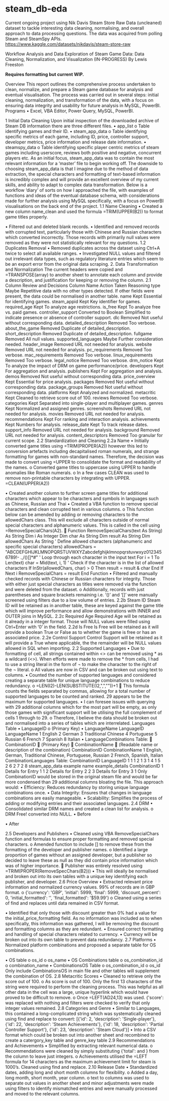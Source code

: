 # steam_db-eda
Current ongoing project using Nik Davis Steam Store Raw Data (uncleaned) dataset to tackle interesting data cleaning, normalising, and overall approach to data processing questions.   The data was acquired from polling Steam and SteamSpy APIs.
https://www.kaggle.com/datasets/nikdavis/steam-store-raw

Workflow Analysis and Data Exploration of Steam Game Data: Data Cleaning, Normalization, and Visualization
(IN-PROGRESS)
By Lewis Freeston

**Requires formatting but current WIP.**


Overview
This report outlines the comprehensive process undertaken to clean, normalize, and prepare a Steam game database for analysis and eventual visualisation. The process was carried out in several steps: initial cleaning, normalization, and transformation of the data, with a focus on ensuring data integrity and usability for future analysis in MySQL, PowerBI.
Programs
•	Excel, VBA Editor, Power Query, MySQL, PowerBI.

1	Initial Data Cleaning
Upon initial inspection of the downloaded archive of Steam DB information there are three different files.
•	app_list
o	Table identifying games and their ID. 
•	steam_app_data
o	Table identifying specific metrics of each game, including ID, price, controller support, developer metrics, price information and release date information.
•	steamspy_data
o	Table identifying specific player centric metrics of steam games including userscore, reviews both positive and negative, concurrent players etc.
As an initial focus, steam_app_data was to contain the most relevant information for a ‘master’ file to begin working off. The downside to choosing steam_app_data is that I imagine due to the method of data extraction, the special characters and formatting of text-based information is incredibly complex and will provide an excellent overview of my current skills, and ability to adapt to complex data transformation.
Below is a workflow ‘diary’ of sorts on how I approached the file, with examples of functions and ideas of the eventual database schema, with considerations made for further analysis using MySQL specifically, with a focus on PowerBI visualisations on the back end of the project.
1.1	Name Cleaning
•	Created a new column name_clean and used the formula =TRIM(UPPER(B2)) to format game titles properly.
 
•	Filtered out and deleted blank records.
•	Identified and removed records with corrupted text, particularly those with Chinese and Russian characters which converted incorrectly. Those records with primarily null values were removed as they were not statistically relevant for my questions.
1.2 Duplicates Removal
•	Removed duplicates across the dataset using Ctrl+A twice to select all available ranges.
•	Investigated NULL values and filtered out irrelevant data types, such as regulatory literature entries which seem to be an export error from the original data scraping.
2. Data Transformation and Normalization
The current headers were copied and =TRANSPOSE(array) to another sheet to annotate each column and provide a description, and justification for keeping or removing the column.
2.1 Column Review and Decisions
Column Name	Action Taken	Reasoning
type	Maybe	Repetitive data with no other types detected. If other fields were present, the data could be normalised in another table.
name	Kept	Essential for identifying games.
steam_appid	Kept	Key identifier for games.
required_age	Kept	To analyze age restrictions.
is_free	Kept	To analyze free vs. paid games.
controller_support	Converted to Boolean	Simplified to indicate presence or absence of controller support.
dlc	Removed	Not useful without corresponding data.
detailed_description	Removed	Too verbose.
about_the_game	Removed	Duplicate of detailed_description.
short_description	Removed	Duplicate of detailed_description.
fullgame	Removed	All null values.
supported_languages	Maybe	Further consideration needed.
header_image	Removed	URL not needed for analysis.
website	Removed	URL not needed for analysis.
pc_requirements	Removed	Too verbose.
mac_requirements	Removed	Too verbose.
linux_requirements	Removed	Too verbose.
legal_notice	Removed	Too verbose.
drm_notice	Kept	To analyze the impact of DRM on game performance/price.
developers	Kept	For aggregation and analysis.
publishers	Kept	For aggregation and analysis.
demos	Removed	Not useful without corresponding data.
price_overview	Kept	Essential for price analysis.
packages	Removed	Not useful without corresponding data.
package_groups	Removed	Not useful without corresponding data.
platforms	Kept	Analyzed and normalized.
metacritic	Kept	Cleaned to retrieve score out of 100.
reviews	Removed	Too verbose.
categories	Kept	Separated into single-player and multiplayer games.
genres	Kept	Normalized and assigned genres.
screenshots	Removed	URL not needed for analysis.
movies	Removed	URL not needed for analysis.
recommendations	Kept	For ranking and interaction analysis.
achievements	Kept	Numbers for analysis.
release_date	Kept	To track release dates.
support_info	Removed	URL not needed for analysis.
background	Removed	URL not needed for analysis.
content_descriptors	Removed	Too granular for current scope.
2.2 Standardization and Cleaning
2.2a Name
•	Initially converted game titles using =TRIM(PROPER(A2)) however this led to conversion artefacts including decapitalised roman numerals, and strange formatting for games with non-standard names. Therefore, the decision was made to convert using =UPPER to consolidate the format and readability of the names.
o	Converted game titles to uppercase using UPPER to handle anomalies like Roman numerals.
o	In a few cases CLEAN was used to remove non-printable characters by integrating with UPPER. =CLEAN(UPPER(A2))
 
•	Created another column to further screen game titles for additional characters which appear to be characters and symbols in languages such as Chinese, Russian and Thai
•	Created a VBA function to remove special characters and clean corrupted text in various columns.
o	This function below can be amended by adding or removing characters to the allowedChars class. This will exclude all characters outside of normal special characters and alphanumeric values. This is called in the cell using =RemoveSpecialChars(A2). 
	Function RemoveSpecialChars(text As String) As String Dim i As Integer Dim char As String Dim result As String Dim allowedChars As String ' Define allowed characters (alphanumeric and specific special characters) allowedChars = "ABCDEFGHIJKLMNOPQRSTUVWXYZabcdefghijklmnopqrstuvwxyz0123456789!- .,/()[]*#"
' Loop through each character in the input text For i = 1 To Len(text) char = Mid(text, i, 1) ' Check if the character is in the list of allowed characters If InStr(allowedChars, char) > 0 Then result = result & char End If Next i
RemoveSpecialChars = result End Function
•	Filtered and manually checked records with Chinese or Russian characters for integrity. Those with either just special characters as titles were removed via the function and were deleted from the dataset.
o	Additionally, records with just parentheses and square brackets remaining i.e. ‘()’ and ‘[]’ were manually screened using filters due to a low volume of entries.
2.2b Steam ID
Steam ID will be retained as in another table, these are keyed against the game title which will improve performance and allow demonstrations with INNER and OUTER joins in MySQL.
2.2c Required Age
Required Age will be retained as it already in a integer format. Those will NULL values were filled using Ctrl+Enter with ‘0’ in the field.
2.2d Is Free
Is Free will be retained as it will provide a boolean True or False as to whether the game is free or has an associated price.
2.2e Control Support
Control Support will be retained as it will provide a True where applicable, the the remainder will be NULL values allowed in SQL when importing.
2.2 Supported Languages
•	Due to formatting of cell, all strings contained within <> can be removed using * as a wildcard (<>). When efforts were made to remove the * from cells, I had to use a string literal in the form of ¬ to make the character to the right of the ¬ literal.
o	All values are now in CSV and can be broken out using text to columns.
•	Counted the number of supported languages and considered creating a separate table for unique language combinations to reduce redundancy.
o	=LEN(I2)-LEN(SUBSTITUTE(I2,",",""))+1 
	This formula counts the fields separated by commas, allowing for a total number of supported languages to be counted and ranked. 29 appears to be the maximum for supported languages.
•	I can foresee issues with querying with 29 additional columns which for the most part will be empty, as only those games with significant support will be utilising the full complement of cells 1 through to 29.
o	Therefore, I believe the data should be broken out and normalised into a series of tables which are interrelated.
Languages Table
•	LanguageID 
o	(Primary Key)
•	LanguageName
LanguageID	LanguageName
1	English
2	German
3	Traditional Chinese
4	Portuguese
5	Russian
6	French
7	Spanish
8	Italian
•	LanguageCombinations Table:
	CombinationID 
	(Primary Key)
	CombinationName 
	(Readable name or description of the combination)
CombinationID	CombinationName
1	English, German, Traditional Chinese, Portuguese, Russian
2	French, Spanish, Italian
CombinationLanguages Table:
CombinationID	LanguageID
1	1
1	2
1	3
1	4
1	5
2	6
2	7
2	8
steam_app_data example
name	example_details	CombinationID
1	Details for Entry 1	1
2	Details for Entry 2	2
3	Details for Entry 3	1
Only CombinationID would be stored in the original steam file and would be far more condensed than 29 additional columns bloating the file. This approach would:
•	Efficiency: Reduces redundancy by storing unique language combinations once.
•	Data Integrity: Ensures that changes in language combinations are easily manageable.
•	Scalability: Simplifies the process of adding or modifying entries and their associated languages.
2.4 DRM
•	Consolidated similar DRM names and created a clean list for analysis. 
o	DRM Free! converted into NULL.
•	Before
 
•	After
 
2.5 Developers and Publishers
•	Cleaned using VBA RemoveSpecialChars function and formulas to ensure proper formatting and removed special characters. 
o	Amended function to include [] to remove these from the formatting of the developer and publisher names.
o	Identified a large proportion of games without an assigned developer, but a publisher so decided to leave these as null as they did contain price information which was of higher importance. 
	Publisher was entirely resolved using =TRIM(PROPER(RemoveSpecChars(B2)))
•	This will ideally be normalised and broken out into its own tables with a unique key identifying each publisher, and developer.
2.6 Price Overview
•	Extracted relevant price information and normalized currency values. 99% of records are in GBP format.
o	{'currency': 'GBP', 'initial': 5999, 'final': 5999, 'discount_percent': 0, 'initial_formatted': '', 'final_formatted': '$59.99'}
o	Cleaned using a series of find and replaces until data remained in CSV format.
 
•	Identified that only those with discount greater than 0% had a value for the initial_price_formatting field. As no information was included as to when specifically, this information was gathered, I will be removing the discount and formatting columns as they are redundant.
•	Ensured correct formatting and handling of special characters related to currency.
•	Currency will be broken out into its own table to prevent data redundancy.
2.7 Platforms
•	Normalized platform combinations and proposed a separate table for OS combinations.
 
•	OS table
o	os_id
o	os_name
•	OS Combinations table
o	os_combination_id
o	combination_name
•	CombinationsOS Table
o	os_combination_id
o	os_id
Only include CombinationsOS in main file and other tables will supplement the combination of OS.
2.8 Metacritic Scores
•	Cleaned to retrieve only the score out of 100. 
o	As score is out of 100. Only the first 13 characters of the string were required to perform the cleaning process. This was helpful as all other data in the cell was a large, unique hyperlink which would have proved to be difficult to remove.
o	Once =LEFT(AD24,13) was used. {'score': was replaced with nothing and filters were checked to verify that only integer values remained.
2.8 Categories and Genre
•	Similar to Languages, this contained a long-complicated string which was systematically cleaned using find and replace to convert:
[{'id': 2, 'description': 'Single-player'}, {'id': 22, 'description': 'Steam Achievements'}, {'id': 18, 'description': 'Partial Controller Support'}, {'id': 23, 'description': 'Steam Cloud'}]
•	Into a CSV format which could be broken out into another sheet and recombined to create a catergory_key table and genre_key table
2.9 Recommendations and Achievements
•	Simplified by extracting relevant numerical data. 
o	Recommendations were cleaned by simply substituting {'total': and } from the column to leave just integers.
o	Achievements utilised the =LEFT formula for 14 characters as the maximum achievement limit for steam is 1000’s. Cleaned using find and replace.
2.10 Release Date
•	Standardized dates, adding long and short month columns for flexibility. 
o	Added a day, long month, short month, year column.
o	text to columns was used to separate out values in another sheet and minor adjustments were made using filters to identify mismatched entries and were manually processed and moved to the relevant columns.

